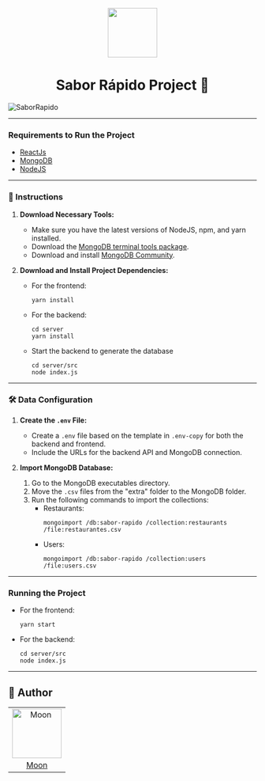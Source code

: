 <p align="center"><img src="https://github.com/mooncoded/sabor-rapido-grao/blob/main/src/assets/simple_logo.png" width="100px" /></p>

<h1 align="center">Sabor Rápido Project 🍔</h1>

![SaborRapido](https://github.com/mooncoded/sabor-rapido-grao/blob/main/extra/demo.gif)

---

### Requirements to Run the Project

- [ReactJs](https://reactjs.org/)
- [MongoDB](https://www.mongodb.com)
- [NodeJS](https://nodejs.org/en)

---

### 🚀 Instructions

1. **Download Necessary Tools:**
   - Make sure you have the latest versions of NodeJS, npm, and yarn installed.
   - Download the [MongoDB terminal tools package](https://www.mongodb.com/try/download/database-tools).
   - Download and install [MongoDB Community](https://www.mongodb.com/try/download/community).

2. **Download and Install Project Dependencies:**
   - For the frontend:
     ```
     yarn install
     ```
   - For the backend:
     ```
     cd server
     yarn install
     ```

   - Start the backend to generate the database
     ```
     cd server/src
     node index.js
     ```

---

### 🛠️ Data Configuration

1. **Create the `.env` File:**
   - Create a `.env` file based on the template in `.env-copy` for both the backend and frontend.
   - Include the URLs for the backend API and MongoDB connection.

2. **Import MongoDB Database:**
   1. Go to the MongoDB executables directory.
   2. Move the `.csv` files from the "extra" folder to the MongoDB folder.
   3. Run the following commands to import the collections:
      - Restaurants:
        ```
        mongoimport /db:sabor-rapido /collection:restaurants /file:restaurantes.csv
        ```
      - Users:
        ```
        mongoimport /db:sabor-rapido /collection:users /file:users.csv
        ```

---
### Running the Project

   - For the frontend:
     ```
     yarn start
     ```
   - For the backend:
     ```
     cd server/src
     node index.js
     ```

---

## 📖 Author
<table>
  <tr>
    <td  align=center>
        <img src="https://avatars.githubusercontent.com/u/90803853?v=4" width="100px" alt="Moon">
        <a href="https://github.com/mooncoded">
          <br>
            Moon
          </br>
        </a>
    </td>
  </tr>
</table>
